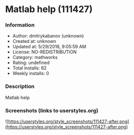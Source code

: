 # Matlab help (111427)

### Information
- Author: dmitrykabanov (unknown)
- Created at: unknown
- Updated at: 5/29/2016, 9:05:59 AM
- License: NO-REDISTRIBUTION
- Category: mathworks
- Rating: undefined
- Total installs: 62
- Weekly installs: 0


### Description
Matlab help


### Screenshots (links to userstyles.org)
![https://userstyles.org/style_screenshots/111427-after.png](https://userstyles.org/style_screenshots/111427-after.png)


